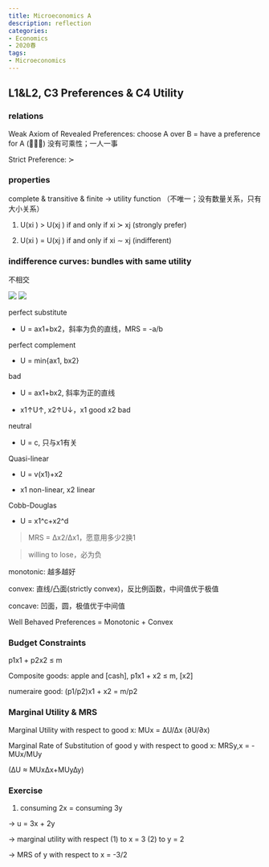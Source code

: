```yaml
---
title: Microeconomics A
description: reflection
categories: 
- Economics
- 2020春
tags:
- Microeconomics
---
```


## L1&L2, C3 Preferences & C4 Utility

### relations

Weak Axiom of Revealed Preferences: choose A over B = have a preference for A (􏰀􏰀≿)
		没有可乘性；一人一事
		
Strict Preference: ≻    

### properties
complete & transitive & finite -> utility function （不唯一；没有数量关系，只有大小关系）

1. U(xi ) > U(xj ) if and only if xi ≻ xj (strongly prefer)

2. U(xi ) = U(xj ) if and only if xi ∼ xj (indifferent)    

### indifference curves: bundles with same utility

不相交

![](https://wx3.sinaimg.cn/mw1024/9296b5a5gy1gfltgjd45gj20u012rjzh.jpg)
![](https://wx3.sinaimg.in/mw690/9296b5a5gy1gfltgjuchwj20u012r46y.jpg)

perfect substitute

* U = ax1+bx2，斜率为负的直线，MRS = -a/b

perfect complement

* U = min{ax1, bx2}

bad

* U = ax1+bx2, 斜率为正的直线

* x1↑U↑, x2↑U↓，x1 good x2 bad

neutral

* U = c, 只与x1有关

Quasi-linear

* U = v(x1)+x2

* x1 non-linear, x2 linear

Cobb-Douglas

* U = x1^c+x2^d

> MRS = ∆x2/∆x1，愿意用多少2换1

> willing to lose，必为负

monotonic: 越多越好

convex: 直线/凸面(strictly convex)，反比例函数，中间值优于极值

concave: 凹面，圆，极值优于中间值

Well Behaved Preferences = Monotonic + Convex    

### Budget Constraints

p1x1 + p2x2 ≤ m

Composite goods: apple and [cash], p1x1 + x2 ≤ m, [x2]

numeraire good: (p1/p2)x1 + x2 = m/p2

### Marginal Utility & MRS

Marginal Utility with respect to good x: MUx = ∆U/∆x (∂U/∂x)

Marginal Rate of Substitution of good y with respect to good x: MRSy,x = - MUx/MUy

(∆U ≈ MUx∆x+MUy∆y)

### Exercise

1. consuming 2x = consuming 3y

-> u = 3x + 2y

-> marginal utility with respect (1) to x = 3 (2) to y = 2

-> MRS of y with respect to x = -3/2
